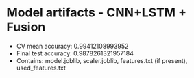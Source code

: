 # Model artifacts - CNN+LSTM + Fusion
- CV mean accuracy: 0.99412108993952
- Final test accuracy: 0.9878261321957184
- Contains: model.joblib, scaler.joblib, features.txt (if present), used_features.txt
